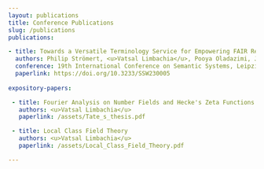 ```yaml
---
layout: publications
title: Conference Publications
slug: /publications
publications:

- title: Towards a Versatile Terminology Service for Empowering FAIR Research Data - Enabling Ontology Discovery, Design,     Curation, and Utilization Across Scientific Communities
  authors: Philip Strömert, <u>Vatsal Limbachia</u>, Pooya Oladazimi, Johannes Hunold, Oliver Koepler
  conference: 19th International Conference on Semantic Systems, Leipzig, Germany
  paperlink: https://doi.org/10.3233/SSW230005
  
expository-papers:

 - title: Fourier Analysis on Number Fields and Hecke's Zeta Functions - Tate's Thesis
   authors: <u>Vatsal Limbachia</u>
   paperlink: /assets/Tate_s_thesis.pdf

 - title: Local Class Field Theory
   authors: <u>Vatsal Limbachia</u>
   paperlink: /assets/Local_Class_Field_Theory.pdf

---
```

